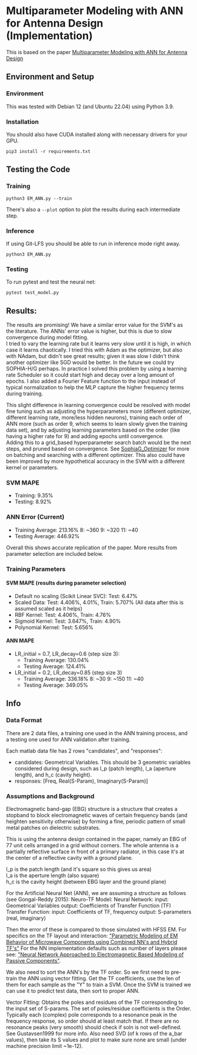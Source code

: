 # Multiparameter Modeling with ANN for Antenna Design (Implementation)

This is based on the paper [Multiparameter Modeling with ANN for Antenna Design](<./Multiparameter Modeling With ANN for Antenna Design.pdf>)  

## Environment and Setup
### Environment
This was tested with Debian 12 (and Ubuntu 22.04) using Python 3.9.

### Installation
You should also have CUDA installed along with necessary drivers for your GPU.
```
pip3 install -r requirements.txt
```

## Testing the Code
### Training
```
python3 EM_ANN.py --train
```
There's also a `--plot` option to plot the results during each intermediate step.

### Inference
If using Git-LFS you should be able to run in inference mode right away.
```
python3 EM_ANN.py
```

### Testing
To run pytest and test the neural net:
```
pytest test_model.py
```

## Results:
The results are promising! 
We have a similar error value for the SVM's as the literature.
The ANNs' error value is higher, but this is due to slow convergence during model fitting.  
I tried to vary the learning rate but it learns very slow until it is high, in which case it learns chaotically.
I tried this with Adam as the optimizer, but also with NAdam, but didn't see great results; given it was slow I didn't think another optimizer like SGD would be better.
In the future we could try SOPHIA-H/G perhaps.
In practice I solved this problem by using a learning rate Scheduler so it could start high and decay over a long amount of epochs.
I also added a Fourier Feature function to the input instead of typical normalization to help the MLP capture the higher frequency terms during training.

This slight difference in learning convergence could be resolved with model fine tuning such as adjusting the hyperparameters more (different optimizer, different learning rate, more/less hidden neurons), training each order of ANN more (such as order 9, which seems to learn slowly given the training data set), and by adjusting learning parameters based on the order (like having a higher rate for 9) and adding epochs until convergence.  
Adding this to a grid_based hyperparameter search batch would be the next steps, and pruned based on convergence. 
See [SophiaG_Optimizer](https://github.com/Liuhong99/Sophia) for more on batching and searching with a different optimizer.
This also could have been improved by more hypothetical accuracy in the SVM with a different kernel or parameters.

### SVM MAPE 
- Training: 9.35%
- Testing: 8.92%
### ANN Error (Current)
- Training Average: 213.16%
    8: ~360
    9: ~320
    11: ~40
- Testing Average: 446.92%

Overall this shows accurate replication of the paper.
More results from parameter selection are included below.

### Training Parameters
#### SVM MAPE (results during parameter selection)
- Default no scaling (Scikit Linear SVC): 
  Test: 6.47%
- Scaled Data: 
  Test: 4.406%, 4.01%, Train: 5.707%
  (All data after this is assumed scaled as it helps)
- RBF Kernel: 
  Test: 4.406%, Train: 4.76%
- Sigmoid Kernel: 
  Test: 3.647%, Train: 4.90%
- Polynomial Kernel: 
  Test: 5.656%

#### ANN MAPE
- LR_initial = 0.7, LR_decay=0.6 (step size 3):
    - Training Average: 130.04%
    - Testing Average: 124.41%
- LR_initial = 0.2, LR_decay=0.85 (step size 3)
    - Training Average: 336.18%
        8: ~30
        9: ~150
        11: ~40
    - Testing Average: 349.05%

## Info
### Data Format
There are 2 data files, a training one used in the ANN training process, and a testing one used for ANN validation after training.  

Each matlab data file has 2 rows "candidates", and "responses":
- candidates: Geometrical Variables. 
  This should be 3 geometric variables considered during design, such as l_p (patch length), l_a (aperture length), and h_c (cavity height).
- responses: [Freq, Real(S-Param), Imaginary(S-Param)]

### Assumptions and Background
Electromagnetic band-gap (EBG) structure is a structure that creates a stopband to block electromagnetic waves of certain frequency bands (and heighten sensitivity otherwise) by forming a fine, periodic pattern of small metal patches on dielectric substrates.  

This is using the antenna design contained in the paper, namely an EBG of 77 unit cells arranged in a grid without corners.
The whole antenna is a partially reflective surface in front of a primary radiator, in this case it's at the center of a reflective cavity with a ground plane.  

l_p is the patch length (and it's square so this gives us area)  
l_a is the aperture length (also square)  
h_c is the cavity height (between EBG layer and the ground plane)  

For the Artificial Neural Net (ANN), we are assuming a structure as follows (see Gongal-Reddy 2015):
Neuro-TF Model:
    Neural Network:
        input: Geometrical Variables
        output: Coefficients of Transfer Function (TF)
    Transfer Function:
        input: Coefficients of TF, frequency
        output: S-parameters (real, imaginary)

Then the error of these is compared to those simulated with HFSS EM.
For specifics on the TF layout and interaction: ["Parametric Modeling of EM Behavior of Microwave Components using Combined NN's and Hybrid TF's"](https://www.researchgate.net/publication/340908715_Parametric_Modeling_of_EM_Behavior_of_Microwave_Components_Using_Combined_Neural_Networks_and_Hybrid-Based_Transfer_Functions/fulltext/5ea38b8392851c1a906d0b23/Parametric-Modeling-of-EM-Behavior-of-Microwave-Components-Using-Combined-Neural-Networks-and-Hybrid-Based-Transfer-Functions.pdf)
For the NN implementation defaults such as number of layers please see: ["Neural Network Approached to Electromagnetic Based Modeling of Passive Components"](https://www.researchgate.net/profile/Qi-Jun-Zhang/publication/3130423_Neural-Network_Approaches_to_Electromagnetic-Based_Modeling_of_Passive_Components_and_Their_Applications_to_High-Frequency_and_High-Speed_Nonlinear_Circuit_Optimization/links/02e7e5177b58871021000000/Neural-Network-Approaches-to-Electromagnetic-Based-Modeling-of-Passive-Components-and-Their-Applications-to-High-Frequency-and-High-Speed-Nonlinear-Circuit-Optimization.pdf?origin=publication_detail).

We also need to sort the ANN's by the TF order.
So we first need to pre-train the ANN using vector fitting.
Get the TF coefficients, use the len of them for each sample as the "Y" to train a SVM.
Once the SVM is trained we can use it to predict test data, then sort to proper ANN.

Vector Fitting: Obtains the poles and residues of the TF corresponding to the input set of S-params.
   The set of poles/residue coefficients is the Order.
   Typically each (complex) pole corresponds to a resonance peak in the frequency response, so order should at least match that.
   If there are no resonance peaks (very smooth) should check if soln is not well-defined.
   See Gustavsen1999 for more info.
   Also need SVD (of k rows of the a_bar values), then take its S values and plot to make sure none are small (under machine precision limit ~1e-12). 
